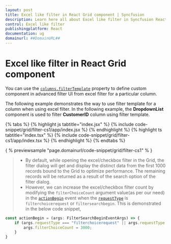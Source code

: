 ```yaml
---
layout: post
title: Excel like filter in React Grid component | Syncfusion
description: Learn here all about Excel like filter in Syncfusion React Grid component of Syncfusion Essential JS 2 and more.
control: Excel like filter 
publishingplatform: React
documentation: ug
domainurl: ##DomainURL##
---
```


# Excel like filter in React Grid component

You can use the [`columns.filterTemplate`](https://ej2.syncfusion.com/angular/documentation/api/grid/column/#filtertemplate) property to define custom component in advanced filter UI from excel filter for a particular column.

The following example demonstrates the way to use filter template for a column when using excel filter. In the following example, the **DropdownList** component is used to filter **CustomerID** column using filter template.

{% tabs %}
{% highlight js tabtitle="index.jsx" %}
{% include code-snippet/grid/filter-cs1/app/index.jsx %}
{% endhighlight %}
{% highlight ts tabtitle="index.tsx" %}
{% include code-snippet/grid/filter-cs1/app/index.tsx %}
{% endhighlight %}
{% endtabs %}

{ % previewsample "page.domainurl/code-snippet/grid/filter-cs1" % }

> * By default, while opening the excel/checkbox filter in the Grid, the filter dialog will get and display the distinct data from the first 1000 records bound to the Grid to optimize performance. The remaining records will be returned as a result of the search option of the filter dialog.
> * However, we can increase the excel/checkbox filter count by modifying the `filterChoiceCount` argument value(as per our need) in the [`actionBegin`](https://ej2.syncfusion.com/angular/documentation/api/grid/#actionBegin) event when the [`requestType`](https://ej2.syncfusion.com/angular/documentation/api/grid/filterEventArgs/#requesttype) is `filterchoicerequest` or `filtersearchbegin`. This is demonstrated in the below code snippet,

```typescript
const actionBegin = (args: FilterSearchBeginEventArgs) => {
    if (args.requestType === "filterchoicerequest" || args.requestType === "filtersearchbegin") {
        args.filterChoiceCount = 3000;
    }
}
```